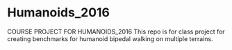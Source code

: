 # Humanoids_2016
COURSE PROJECT FOR HUMANOIDS_2016
This repo is for class project for 
creating benchmarks for humanoid bipedal walking on multiple terrains.
